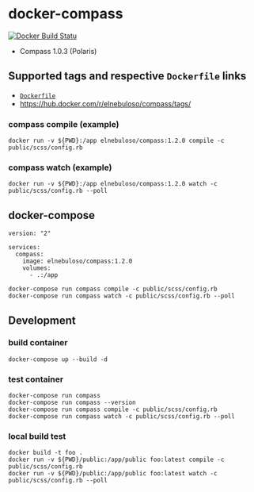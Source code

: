 # docker-compass


[![Docker Build Statu](https://img.shields.io/docker/build/elnebuloso/compass.svg)](https://hub.docker.com/r/elnebuloso/compass/builds/)


- Compass 1.0.3 (Polaris)


## Supported tags and respective `Dockerfile` links


- [`Dockerfile`](https://github.com/elnebuloso/docker-compass/blob/master/Dockerfile)
- https://hub.docker.com/r/elnebuloso/compass/tags/


### compass compile (example)


```text
docker run -v ${PWD}:/app elnebuloso/compass:1.2.0 compile -c public/scss/config.rb
```


### compass watch (example)


```text
docker run -v ${PWD}:/app elnebuloso/compass:1.2.0 watch -c public/scss/config.rb --poll
```


## docker-compose


```text
version: "2"

services:
  compass:
    image: elnebuloso/compass:1.2.0
    volumes:
      - .:/app
```


```text
docker-compose run compass compile -c public/scss/config.rb
docker-compose run compass watch -c public/scss/config.rb --poll
```


## Development


### build container


```text
docker-compose up --build -d
```


### test container


```text
docker-compose run compass
docker-compose run compass --version
docker-compose run compass compile -c public/scss/config.rb
docker-compose run compass watch -c public/scss/config.rb --poll
```


### local build test


```text
docker build -t foo .
docker run -v ${PWD}/public:/app/public foo:latest compile -c public/scss/config.rb
docker run -v ${PWD}/public:/app/public foo:latest watch -c public/scss/config.rb --poll
```